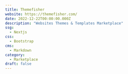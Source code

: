 ```yaml
---
title: Themefisher
website: https://themefisher.com/
date: 2022-12-22T00:00:00.000Z
description: "Websites Themes & Templates Marketplace"
ssg:
  - Nextjs
css:
  - Bootstrap
cms:
  - Markdown
category:
  - Marketplace
draft: false
---
```

